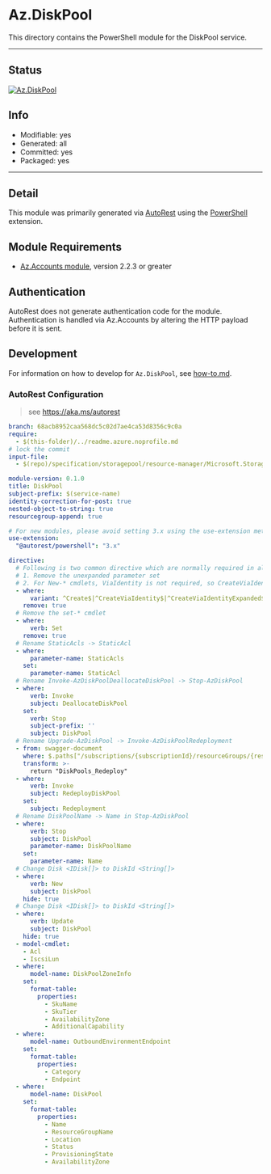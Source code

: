 <!-- region Generated -->
# Az.DiskPool
This directory contains the PowerShell module for the DiskPool service.

---
## Status
[![Az.DiskPool](https://img.shields.io/powershellgallery/v/Az.DiskPool.svg?style=flat-square&label=Az.DiskPool "Az.DiskPool")](https://www.powershellgallery.com/packages/Az.DiskPool/)

## Info
- Modifiable: yes
- Generated: all
- Committed: yes
- Packaged: yes

---
## Detail
This module was primarily generated via [AutoRest](https://github.com/Azure/autorest) using the [PowerShell](https://github.com/Azure/autorest.powershell) extension.

## Module Requirements
- [Az.Accounts module](https://www.powershellgallery.com/packages/Az.Accounts/), version 2.2.3 or greater

## Authentication
AutoRest does not generate authentication code for the module. Authentication is handled via Az.Accounts by altering the HTTP payload before it is sent.

## Development
For information on how to develop for `Az.DiskPool`, see [how-to.md](how-to.md).
<!-- endregion -->

### AutoRest Configuration
> see https://aka.ms/autorest

``` yaml
branch: 68acb8952caa568dc5c02d7ae4ca53d8356c9c0a
require:
  - $(this-folder)/../readme.azure.noprofile.md
# lock the commit
input-file:
  - $(repo)/specification/storagepool/resource-manager/Microsoft.StoragePool/stable/2021-08-01/storagepool.json

module-version: 0.1.0
title: DiskPool
subject-prefix: $(service-name)
identity-correction-for-post: true 
nested-object-to-string: true
resourcegroup-append: true

# For new modules, please avoid setting 3.x using the use-extension method and instead, use 4.x as the default option
use-extension:
  "@autorest/powershell": "3.x"

directive:
  # Following is two common directive which are normally required in all the RPs
  # 1. Remove the unexpanded parameter set
  # 2. For New-* cmdlets, ViaIdentity is not required, so CreateViaIdentityExpanded is removed as well
  - where:
      variant: ^Create$|^CreateViaIdentity$|^CreateViaIdentityExpanded$|^Update$|^UpdateViaIdentity$
    remove: true
  # Remove the set-* cmdlet
  - where:
      verb: Set
    remove: true
  # Rename StaticAcls -> StaticAcl
  - where:
      parameter-name: StaticAcls
    set:
      parameter-name: StaticAcl
  # Rename Invoke-AzDiskPoolDeallocateDiskPool -> Stop-AzDiskPool
  - where:
      verb: Invoke
      subject: DeallocateDiskPool
    set:
      verb: Stop
      subject-prefix: ''
      subject: DiskPool
  # Rename Upgrade-AzDiskPool -> Invoke-AzDiskPoolRedeployment
  - from: swagger-document
    where: $.paths["/subscriptions/{subscriptionId}/resourceGroups/{resourceGroupName}/providers/Microsoft.StoragePool/diskPools/{diskPoolName}/upgrade"].post.operationId
    transform: >-
      return "DiskPools_Redeploy"
  - where:
      verb: Invoke
      subject: RedeployDiskPool
    set:
      subject: Redeployment
  # Rename DiskPoolName -> Name in Stop-AzDiskPool
  - where:
      verb: Stop
      subject: DiskPool
      parameter-name: DiskPoolName
    set:
      parameter-name: Name
  # Change Disk <IDisk[]> to DiskId <String[]>
  - where:
      verb: New
      subject: DiskPool
    hide: true
  # Change Disk <IDisk[]> to DiskId <String[]>
  - where:
      verb: Update
      subject: DiskPool
    hide: true
  - model-cmdlet:
    - Acl
    - IscsiLun
  - where:
      model-name: DiskPoolZoneInfo
    set:
      format-table:
        properties:
          - SkuName
          - SkuTier
          - AvailabilityZone
          - AdditionalCapability
  - where:
      model-name: OutboundEnvironmentEndpoint
    set:
      format-table:
        properties:
          - Category
          - Endpoint
  - where:
      model-name: DiskPool 
    set:
      format-table:
        properties:
          - Name
          - ResourceGroupName
          - Location
          - Status
          - ProvisioningState
          - AvailabilityZone       
```
